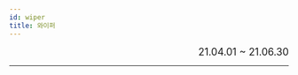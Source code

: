 ```yaml
---
id: wiper
title: 와이퍼
---
```


<div align="right">
  <font size="4">
    21.04.01 ~ 21.06.30
  </font>
</div>

---

